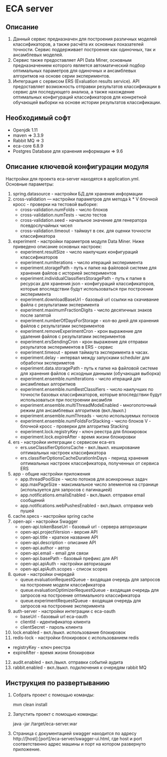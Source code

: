 ECA server
========================================

Описание
----------------------------------------
1. Данный сервис предназначен для построения различных моделей классификаторов, а также
расчёта их основных показателей точности. Сервис поддерживает построение как
одиночных, так и ансамблевых моделей.
2. Сервис также предоставляет API Data Miner, основным предназначением которого
является автоматический подбор оптимальных параметров для одиночных и ансамблевых алгоритмов
на основе серии экспериментов.
3. Интеграция с сервисом ERS (Evaluation results service). API предоставляет возможность
отправки результатов классификации в сервис для последующего анализа, а также нахождение
оптимальных конфигураций классификаторов для конкретной обучающей выборки на
основе истории результатов классификации.

Необходимый софт
----------------------------------------
* Openjdk 1.11
* maven => 3.3.9
* Rabbit MQ => 3
* eca-core 6.8.9
* Postgres Database для хранения информации => 9.6

Описание ключевой конфигурации модуля
----------------------------------------
Настройки для проекта eca-server находятся в application.yml. Основные параметры:
1) spring.datasource - настройки БД для хранения информации
2) cross-validation — настройки параметров для метода k * V блочной кросс - проверки
   на тестовой выборке:
   * cross-validation.numFolds - число блоков
   * cross-validation.numTests - число тестов
   * cross-validation.seed - начальное значение для генератора псевдослучайных чисел
   * cross-validation.timeout - таймаут в сек. для оценки точности классификатора
3) experiment - настройки параметров модуля Data Miner. Ниже приведено описание
   основных настроек:
   * experiment.resultSize - число наилучших конфигураций классификаторов
   * experiment.numIterations - число итераций эксперимента
   * experiment.storagePath - путь к папке на файловой системе для хранения файлов с историей экспериментов
   * experiment.individualClassifiersStoragePath - путь к папке в ресурсах для хранения json - конфигураций классификаторов,
   которые впоследствии будут использоваться при построении эксперимента
   * experiment.downloadBaseUrl - базовый url ссылки на скачивание файла с результатами эксперимента
   * experiment.maximumFractionDigits - число десятичных знаков после запятой
   * experiment.numberOfDaysForStorage - кол-во дней для хранения файлов с результатами экспериментов
   * experiment.removeExperimentCron - крон выражение для удаления файлов с результатами экспериментов
   * experiment.ersSendingCron - крон выражение для отправки результатов экспериментов в ERS - сервис
   * experiment.timeout - время таймаута эксперимента в часах.
   * experiment.delay - интервал между запусками scheduler для обработки экспериметов
   * experiment.data.storagePath - путь к папке на файловой системе для хранения файлов с исходныи данными (обучающая выборка)
   * experiment.ensemble.numIterations - число итераций для ансамблевых алгоритмов
   * experiment.ensemble.numBestClassifiers - число наилучших по точности базовых классификаторов, которые впоследствии
   будут использоваться при построении ансамбля
   * experiment.ensemble.multiThreadModeEnabled - многопоточный режим для ансамблевых алгоритмов (вкл./выкл.)
   * experiment.ensemble.numThreads - число используемых потоков
   * experiment.ensemble.numFoldsForStacking - число блоков V - блочной кросс - проверки для алгоритма Stacking
   * experiment.lock.registryKey - ключ реестра для блокировок
   * experiment.lock.expireAfter - время жизни блокировки
4) ers - настройки интеграции с сервисом eca-ers
   * ers.useClassifierOptionsCache - вкл./выкл. кеширование оптимальных настроек классификатора
   * ers.classifierOptionsCacheDurationInDays - период хранения оптимальных настроек классификатора, полученных от сервиса ERS
5) app - общие настройки приложения
   * app.threadPoolSize - число потоков для асинхронных задач
   * app.maxPageSize - максимальное число элементов на странице (используется для запросов с пагинацией)
   * app.notifications.emailsEnabled - вкл./выкл. отправки email сообщений
   * app.notifications.webPushesEnabled - вкл./выкл. отправки web пушей 
6) cache.specs - настройки spring cache
7) open-api - настройки Swagger
   * open-api.tokenBaseUrl - базовый url - сервера авторизации
   * open-api.projectVersion - версия API
   * open-api.title - краткое название API
   * open-api.description - описание API
   * open-api.author - автор
   * open-api.email - email для связи
   * open-api.basePath - базовый префикс для API
   * open-api.apiAuth - настройки авторизации
   * open-api.apiAuth.scopes - список scopes
8) queue - настройки очередей
   * queue.evaluationRequestQueue - входящая очередь для запросов на построение модели классификатора
   * queue.evaluationOptimizerRequestQueue - входящая очередь для запросов на построение оптимального классификатора
   * queue.experimentRequestQueue - входящая очередь для запросов на построение эксперимента
9) auth-server - настройки интеграции с eca-oauth
   * baseUrl - базовый url eca-oauth
   * clientId - идентификатор клиента
   * clientSecret - пароль клиента
10) lock.enabled - вкл./выкл. использование блокировок
11) redis-lock - настройки блокировок с использованием redis
   * registryKey - ключ реестра
   * expireAfter - время жизни блокировки
12) audit.enabled - вкл./выкл. отправки событий аудита
13) rabbit.enabled - вкл./выкл. подключения к очередям rabbit MQ

Инструкция по развертыванию
----------------------------------------

1. Собрать проект с помощью команды:
    
   mvn clean install
    
2. Запустить проект с помощью команды:

    java -jar /target/eca-server.war
         
3. Страница с документацией swagger находится по адресу http://[host]:[port]/eca-server/swagger-ui.html, где host и port
соответственно адрес машины и порт на котором развернуто приложение.
